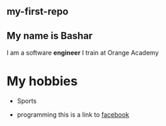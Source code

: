  my-first-repo
-----------------
## My name is Bashar
I am a software **engineer**
I train at Orange Academy
# My hobbies 
- Sports
+ programming
this is a link to [facebook](https://www.facebook.com/facebook/?locale=ar_AR)
